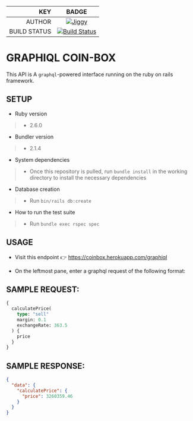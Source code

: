   
| KEY      | BADGE |
| -----------:|:-----------:|
| AUTHOR      | [![Jiggy](https://svgshare.com/i/Bfm.svg)](https://github.com/ProfJigsaw)       |
| BUILD STATUS   | [![Build Status](https://travis-ci.com/ProfJigsaw/coin-box.svg?token=X8ZfjDUfqPhNecNQtVRq&branch=master)](https://travis-ci.com/ProfJigsaw/coin-box)         |

# GRAPHIQL COIN-BOX

This API is A `graphql`-powered interface running on the ruby on rails framework.

## SETUP

* Ruby version
>- 2.6.0

* Bundler version
>- 2.1.4

* System dependencies
>- Once this repository is pulled, run `bundle install` in the working directory to install the necessary dependencies

* Database creation
>- Run `bin/rails db:create`

* How to run the test suite
>- Run `bundle exec rspec spec` 

## USAGE

- Visit this endpoint 👉 https://coinbox.herokuapp.com/graphiql

- On the leftmost pane, enter a graphql request of the following format:
## SAMPLE REQUEST:
```graphql
{
  calculatePrice(
    type: "sell"
    margin: 0.1
    exchangeRate: 363.5
  ) {
    price
  }
}
```

## SAMPLE RESPONSE:
```JSON
{
  "data": {
    "calculatePrice": {
      "price": 3260359.46
    }
  }
}
```

